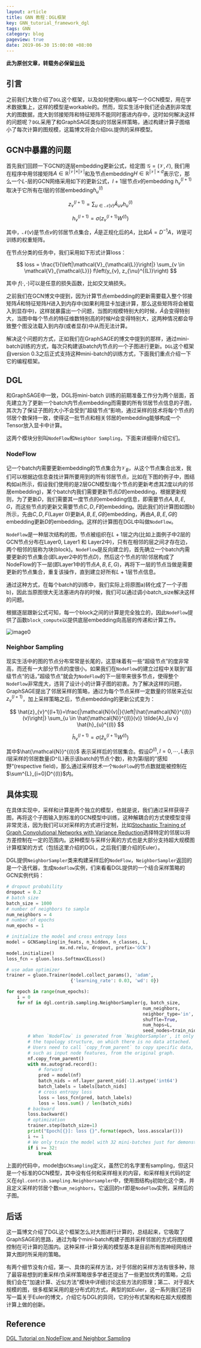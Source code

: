 ```yaml
---
layout: article
title: GNN 教程：DGL框架
key: GNN_tutorial_framework_dgl
tags: GNN
category: blog
pageview: true
date: 2019-06-30 15:00:00 +08:00
---
```

**此为原创文章，转载务必保留[出处](https://archwalker.github.io)**
## 引言

之前我们大致介绍了`DGL`这个框架，以及如何使用`DGL`编写一个GCN模型，用在学术数据集上，这样的模型是workable的。然而，现实生活中我们还会遇到非常庞大的图数据，庞大到邻接矩阵和特征矩阵不能同时塞进内存中，这时如何解决这样的问题呢？`DGL`采用了和GraphSAGE类似的邻居采样策略，通过构建计算子图缩小了每次计算的图规模，这篇博文将会介绍`DGL`提供的采样模型。

## GCN中暴露的问题

首先我们回顾一下GCN的逐层embedding更新公式，给定图 $\mathcal{G}=(\mathcal{V}, \mathcal{E})$, 我们用在程序中用邻接矩阵$A\in\mathbb{R}^{\vert\mathcal{V}\vert\times\vert\mathcal{V}\vert}$和及节点embedding$H\in\mathbb{R}^{\vert\mathcal{V}\vert\times d}$表示它，那么一个$L$-层的GCN网络采用如下的更新公式，$l+1$层节点$v$的embedding $h_v^{(l+1)}$取决于它所有在$l$层的邻居embedding$h_u^{(l)}$

$$
z_{v}^{(l+1)}=\sum_{u \in \mathcal{N}(v)} \tilde{A}_{u v} h_{u}^{(l)}
$$

$$
h_{v}^{(l+1)}=\sigma\left(z_{v}^{(l+1)} W^{(l)}\right)
$$

其中，$\mathcal{N}(v)$是节点$v$的邻居节点集合，$\tilde{A}$是正规化后的$A$，比如$\tilde{A}=D^{-1}A$，$W$是可训练的权重矩阵。

在节点分类的任务中，我们采用如下形式计算loss：

$$
loss = \frac{1}{\left|\mathcal{V}_{\mathcal{L}}\right|} \sum_{v \in \mathcal{V}_{\mathcal{L}}} f\left(y_{v}, z_{\nu}^{(L)}\right)
$$

其中 $f(\cdot, \cdot)$可以是任意的损失函数，比如交叉熵损失。

之前我们在GCN博文中提到，因为计算节点embedding的更新需要载入整个邻接矩阵$\tilde{A}$和特征矩阵$H$进入到内存中(如果利用显卡加速计算，那么这些矩阵将会被载入到显存中)，这样就暴露出一个问题，当图的规模特别大的时候，$\tilde{A}$会变得特别大，当图中每个节点的特征维数特别高的时候$H$会变得特别大，这两种情况都会导致整个图没法载入到内存(或者显存)中从而无法计算。

解决这个问题的方式，正如我们在GraphSAGE的博文中提到的那样，通过mini-batch训练的方式，每次只构建该batch内节点的一个子图进行更新。`DGL`这个框架自version 0.3之后正式支持这种mini-batch的训练方式，下面我们重点介绍一下它的编程框架。

## DGL

和GraphSAGE中一致，DGL将mini-batch 训练的前期准备工作分为两个层面，首先建立为了更新一个batch内节点embedding而需要的所有邻居节点信息的子图，其次为了保证子图的大小不会受到”超级节点“影响，通过采样的技术将每个节点的邻居个数保持一致，使得这一批节点和相关邻居的embedding能够构成一个Tensor放入显卡中计算。

这两个模块分别叫`NodeFlow`和`Neighbor Sampling`，下面来详细得介绍它们。

### NodeFlow

记一个batch内需要更新embedding的节点集合为$\mathcal{V}_B$，从这个节点集合出发，我们可以根据边信息查找计算所要用到的所有邻居节点，比如在下图的例子中，图结构如a)所示，假设我们使用的是2层GCN模型(每个节点的更新考虑其2度以内的邻居embedding)，某个batch内我们需要更新节点$D$的embedding，根据更新规则，为了更新$D$，我们需要其一度节点的embedding信息，即需要节点$A, B, E, G$，而这些节点的更新又需要节点$C, D, F$的embedding。因此我们的计算图如图b)所示，先由$C, D, F$(Layer 0)更新$A, B, E, G$的embedding，再由$A, B, E, G$的embedding更新$D$的embedding。这样的计算图在DGL中叫做`NodeFlow`。

`NodeFlow`是一种层次结构的图，节点被组织在$L+1$层之内(比如上面例子中2层的GCN节点分布在Layer0, Layer1 和 Layer2中)，只有在相邻的层之间才存在边，两个相邻的层称为块(block)。`NodeFlow`是反向建立的，首先确立一个batch内需要更新的节点集合(即Layer2中的节点$D$)，然后这个节点的1阶邻居构成了NodeFlow的下一层(即Layer1中的节点$A, B, E, G$)，再将下一层的节点当做是需要更新的节点集合，重复该操作，直到建立好所有$L+1$层节点信息。

通过这种方式，在每个batch的训练中，我们实际上将原图a)转化成了一个子图b)，因此当原图很大无法塞进内存的时候，我们可以通过调小batch_size解决这样的问题。

根据逐层跟新公式可知，每一个block之间的计算是完全独立的，因此`NodeFlow`提供了函数`block_compute`以提供底层embedding向高层的传递和计算工作。

![image0](http://ww4.sinaimg.cn/large/006tNc79ly1g4j3uufw20j30lf05s0tx.jpg)

### Neighbor Sampling

现实生活中的图的节点分布常常是长尾的，这意味着有一些“超级节点”的度非常高，而还有一大部分节点的度很小。如果我们在`NodeFlow`的建立过程中关联到“超级节点“的话，”超级节点“就会为`NodeFlow`的下一层带来很多节点，使得整个`NodeFlow`非常庞大，违背了设计小的计算子图的初衷。为了解决这样的问题，GraphSAGE提出了邻居采样的策略，通过为每个节点采样一定数量的邻居来近似$z_v^{(l+1)}$，加上采样策略之后，节点embedding的更新公式变为：

$$
\hat{z}_{v}^{(l+1)}=\frac{|\mathcal{N}(v)|}{\left|\hat{\mathcal{N}}^{(l)}(v)\right|} \sum_{u \in \hat{\mathcal{N}}^{(l)}(v)} \tilde{A}_{u v} \hat{h}_{u}^{(l)}
$$

$$
\hat{h}_{v}^{(l+1)}=\sigma\left(\hat{z}_{v}^{(l+1)} W^{(l)}\right)
$$

其中$\hat{\mathcal{N}}^{(l)}$ 表示采样后的邻居集合。假设$D^{(l)}, l=0,\cdots,L$表示$l$层采样的邻居数量(D^(L)表示该batch的节点个数)，称为第$l$层的”感知野“(respective field)，那么通过采样技术一个`NodeFlow`的节点数就能被控制在$\sum^{L}_{i=0}D^{(l)}$内。

## 具体实现

在具体实现中，采样和计算是两个独立的模型，也就是说，我们通过采样获得子图，再将这个子图输入到标准的GCN模型中训练，这种解耦合的方式使模型变得非常灵活，因为我们可以对采样的方式进行定制，比如[Stochastic Training of Graph Convolutional Networks with Variance Reduction](<https://arxiv.org/abs/1710.10568>)选择特定的邻居以将方差控制在一定的范围内。这种模型与采样分离的方式也是大部分支持超大规模图计算框架的方式（包括这里介绍的DGL，之后我们要介绍的Euler）。

DGL提供`NeighborSampler`类来构建采样后的`NodeFlow`，`NeighborSampler`返回的是一个迭代器，生成`NodeFlow`实例，们来看看DGL提供的一个结合采样策略的GCN实例代码：

```python
# dropout probability
dropout = 0.2
# batch size
batch_size = 1000
# number of neighbors to sample
num_neighbors = 4
# number of epochs
num_epochs = 1

# initialize the model and cross entropy loss
model = GCNSampling(in_feats, n_hidden, n_classes, L,
                    mx.nd.relu, dropout, prefix='GCN')
model.initialize()
loss_fcn = gluon.loss.SoftmaxCELoss()

# use adam optimizer
trainer = gluon.Trainer(model.collect_params(), 'adam',
                        {'learning_rate': 0.03, 'wd': 0})

for epoch in range(num_epochs):
    i = 0
    for nf in dgl.contrib.sampling.NeighborSampler(g, batch_size,
                                                   num_neighbors,
                                                   neighbor_type='in',
                                                   shuffle=True,
                                                   num_hops=L,
                                                   seed_nodes=train_nid):
        # When `NodeFlow` is generated from `NeighborSampler`, it only contains
        # the topology structure, on which there is no data attached.
        # Users need to call `copy_from_parent` to copy specific data,
        # such as input node features, from the original graph.
        nf.copy_from_parent()
        with mx.autograd.record():
            # forward
            pred = model(nf)
            batch_nids = nf.layer_parent_nid(-1).astype('int64')
            batch_labels = labels[batch_nids]
            # cross entropy loss
            loss = loss_fcn(pred, batch_labels)
            loss = loss.sum() / len(batch_nids)
        # backward
        loss.backward()
        # optimization
        trainer.step(batch_size=1)
        print("Epoch[{}]: loss {}".format(epoch, loss.asscalar()))
        i += 1
        # We only train the model with 32 mini-batches just for demonstration.
        if i >= 32:
            break
```

上面的代码中，model由`GCNsampling`定义，虽然它的名字里有sampling，但这只是一个标准的GCN模型，其中没有任何和采样相关的内容，和采样相关代码的定义在`dgl.contrib.sampling.Neighborsampler`中，使用图结构`g`初始化这个类，并且定义采样的邻居个数`num_neighbors`，它返回的`nf`即是`NodeFlow`实例，采样后的子图。



## 后话

这一篇博文介绍了DGL这个框架怎么对大图进行计算的，总结起来，它吸取了GraphSAGE的思路，通过为每个mini-batch构建子图并采样邻居的方式将图规模控制在可计算的范围内。这种采样-计算分离的模型基本是目前所有图神经网络计算大图时所采用的策略。

有两个细节没有介绍，第一、具体的采样方法，对于邻居的采样方法有很多种，除了最容易想到的重采样/负采样策略很多学者还提出了一些更加优秀的策略，之后我们会在"加速计算、近似方法"模块中详细讨论这些方法的原理；第二、对于超大规模的图，很多框架采用的是分布式的方式，典型的如Euler，这一系列我们还将写一篇关于Euler的博文，介绍它与DGL的异同，它的分布式架构和在超大规模图计算上做的创新。



## Reference

[DGL Tutorial on NodeFlow and Neighbor Sampling](<https://docs.dgl.ai/tutorials/models/5_giant_graph/1_sampling_mx.html>)